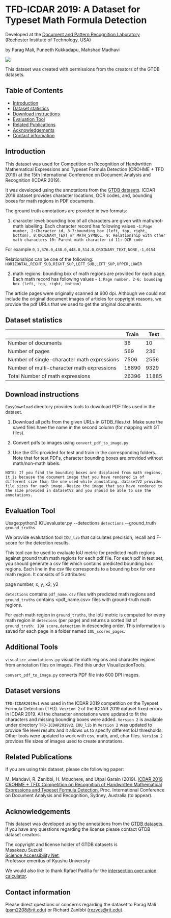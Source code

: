 # TFD-ICDAR 2019: A Dataset for Typeset Math Formula Detection

Developed at the [Document and Pattern Recognition Laboratory](https://www.cs.rit.edu/~dprl/index.html)  
(Rochester Institute of Technology, USA)

by Parag Mali, Puneeth Kukkadapu, Mahshad Madhavi

<img src="https://github.com/maliparag/TFD-ICDAR2019/blob/master/Cc-by-nc-nd_icon.png"/>

This dataset was created with permissions from the creators of the GTDB datasets. 

## Table of Contents
- <a href='#introduction'>Introduction</a>
- <a href='#dataset-statistics'>Dataset statistics</a>
- <a href='#download-instructions'>Download instructions</a>
- <a href='#evaluation-tool'>Evaluation Tool</a>
- <a href='#related-publications'>Related Publications</a>
- <a href='#acknowledgements'>Acknowledgements</a>
- <a href='#contact-information'>Contact information</a>

## Introduction

This dataset was used for Competition on Recognition of Handwritten Mathematical Expressions and Typeset Formula Detection (CROHME + TFD 2019) at the 15th International Conference on Document Analysis and Recognition (ICDAR 2019).

It was developed using the annotations from the [GTDB datasets](https://github.com/uchidalab/GTDB-Dataset). ICDAR 2019 dataset provides character locations, OCR codes, and, bounding boxes for math regions in PDF documents.

The ground truth annotations are provided in two formats:

1) character level: bounding box of all characters are given with math/not-math labelling. Each character record has following values -`1:Page number, 2:Character id, 3-7:bounding box (left, top, right, bottom), 8:ORDINARY_TEXT or MATH_SYMBOL, 9: Relationship with other math characters 10: Parent math character id 11: OCR code`

For example `0,1,376.0,438.0,448.0,514.0,ORDINARY_TEXT,NONE,-1,0154`

Relationships can be one of the following:
`HORIZONTAL,RIGHT_SUB,RIGHT_SUP,LEFT_SUB,LEFT_SUP,UPPER,LOWER`

2) math regions: bounding box of math regions are provided for each page. Each math record has following values - `1:Page number, 2-6: bounding box (left, top, right, bottom)`

The article pages were originally scanned at 600 dpi. Although we could not include the original document images of articles for copyright reasons, we provide the pdf URLs that we used to get the original documents.

## Dataset statistics

|                                             | Train | Test  |
|---------------------------------------------|-------|-------|
| Number of documents                         | 36    | 10    |
| Number of pages                             | 569   | 236   |
| Number of single-character math expressions | 7506   | 2556  |
| Number of multi-character math expressions  | 18890 | 9329  |
| Total Number of math expressions            | 26396 | 11885 |

## Download instructions

```EasyDownload``` directory provides tools to download PDF files used in the dataset.

1) Download all pdfs from the given URLs in GTDB_files.txt. Make sure the saved files have the name in the second column (for mapping with GT files).

2) Convert pdfs to images using ```convert_pdf_to_image.py```

3) Use the GTs provided for test and train in the corresponding folders. Note that for test PDFs, character bounding boxes are provided without math/non-math labels. 


`NOTE: If you find the bounding boxes are displaced from math regions, it is because the document image that you have rendered is of different size than the one used while annotating. datasetV2 provides file sizes for each image. Resize the image that you have rendered to the size provided in datasetV2 and you should be able to use the annotations.`

## Evaluation Tool

Usage:python3 IOUevaluater.py --detections `detections` --ground_truth `ground_truths`

We provide evalutation tool ```IOU_lib``` that calculates precision, recall and F-score for the detection results.

This tool can be used to evaluate IoU metric for predicted math regions against ground truth math regions for each pdf file. For each pdf in test set, you should generate a csv file which contains predicted bounding box regions. Each line in the csv file corresponds to a bounding box for one math region. It consists of 5 attributes:

page number, x, y, x2, y2 

`detections` contains `pdf_name.csv` files with predicted math regions and `ground_truths` contains <pdf_name.csv> files with ground-truth math regions.

For each math region in `ground_truths`, the IoU metric is computed for every math region in `detecions` (per page) and returns a sorted list of `ground_truth: IOU score,detection` in descending order. This information is saved for each page in a folder named `IOU_scores_pages`.

## Additional Tools

```visualize_annotations.py``` visualize math regions and character regions from annotation files on images. Find this under VisualizationTools. 

```convert_pdf_to_image.py``` converts PDF file into 600 DPI images.

## Dataset versions

`TFD-ICDAR2019v1` was used in the ICDAR 2019 competition on the Tyepset Formula Detection (TFD). `Vesrion 2` of the ICDAR 2019 dataset fixed errors in ICDAR 2019. All the character annotations were updated to fit the characters and missing bounding boxes were added. `Version 2` is available under directory `TFD-ICDAR2019v2`. `IOU_lib` in `Version 2` was updated to provide file level results and it allows us to specify different IoU thresholds. Other tools were updated to work with csv, math, and, char files. `Version 2` provides file sizes of images used to create annotations.

## Related Publications

If you are using this dataset, please cite following paper:

M. Mahdavi, R. Zanibbi, H. Mouchere, and Utpal Garain (2019). [ICDAR 2019 CROHME + TFD: Competition on Recognition of Handwritten Mathematical Expressions and Typeset Formula Detection.](https://www.cs.rit.edu/~rlaz/files/CROHME+TFD%E2%80%932019.pdf) Proc. International Conference on Document Analysis and Recognition, Sydney, Australia (to appear).

## Acknowledgements

This dataset was developed using the annotations from the [GTDB datasets](https://github.com/uchidalab/GTDB-Dataset). If you have any questions regarding the license please contact GTDB dataset creators.

The copyright and license holder of GTDB datasets is  
Masakazu Suzuki  
[Science Accessibility Net](http://www.sciaccess.net/en/),  
Professor emeritus of Kyushu University

We would also like to thank Rafael Padilla for the [intersection over union calculator](
https://github.com/rafaelpadilla/Object-Detection-Metrics).

## Contact information

Please direct questions or concerns regarding the dataset to Parag Mali (psm2208@rit.edu) or Richard Zanibbi (rxzvcs@rit.edu).
